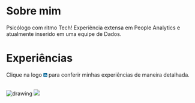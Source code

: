 # Sobre mim <br>
Psicólogo com ritmo Tech! Experiência extensa em People Analytics e atualmente inserido em uma equipe de Dados.

# Experiências<br>
Clique na logo  <a href="https://www.linkedin.com/in/gtex/"><img src="https://github.com/Gabrielteixeira2004/Gabriel-Portfolio/blob/df950232a4db6cb02f6f438051907ae06744e910/images/linkedin_icon.png" alt="drawing" width="2%"/></a>  para conferir minhas experiências de maneira detalhada.
<br><br>


<img src="https://media.istockphoto.com/vectors/youre-amazing-vector-id1127751543?k=20&m=1127751543&s=612x612&w=0&h=_NDCSUBjJ6SA9FIq7ZXSeYKKr_h1bER9I6RRcB3vKXs=" alt="drawing" width="10%"/>     ![](https://t3.ftcdn.net/jpg/03/22/52/66/360_F_322526697_pAUHs4nXwWPB8ps43XueivB3910Ky5Qe.jpg)
